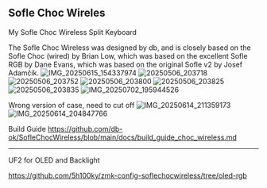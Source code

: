 Sofle Choc Wireles
--------------------------
My Sofle Choc Wireless Split Keyboard

The Sofle Choc Wireless was designed by db, and is closely based on the Sofle Choc (wired) by Brian Low, which was based on the excellent Sofle RGB by Dane Evans, which was based on the original Sofle v2 by Josef Adamčík.
![IMG_20250615_154337974](https://github.com/user-attachments/assets/d1f4ae05-f04d-4310-be24-29f4e872dede)
![20250506_203718](https://github.com/user-attachments/assets/85ed342b-f2f3-4972-8153-b2b3a28357f2)
![20250506_203752](https://github.com/user-attachments/assets/a3eb2423-01a6-4f76-8cb5-dc2a6ba78869)
![20250506_203800](https://github.com/user-attachments/assets/675b396d-5b6d-41ff-935b-812f565b0790)
![20250506_203825](https://github.com/user-attachments/assets/7b8fa63b-810b-4065-bd00-4b9b2b625b64)
![20250506_203835](https://github.com/user-attachments/assets/87547819-3647-4a73-87fd-72ddb5b0fb16)
![IMG_20250702_195944526](https://github.com/user-attachments/assets/97b79996-3fa6-4edb-ae82-83d47919b462)

Wrong version of case, need to cut off 
![IMG_20250614_211359173](https://github.com/user-attachments/assets/aeb14e4c-f7b1-4662-9dcd-beaeeff3363e)
![IMG_20250614_204847766](https://github.com/user-attachments/assets/0414f669-bfff-42fa-b9eb-90eae08d7fec)


Build Guide 
https://github.com/db-ok/SofleChocWireless/blob/main/docs/build_guide_choc_wireless.md

--------
UF2 for OLED and Backlight

https://github.com/5h100ky/zmk-config-soflechocwireless/tree/oled-rgb
